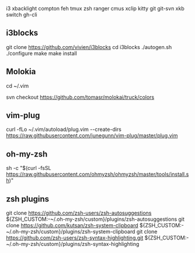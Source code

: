  i3 xbacklight compton feh tmux zsh ranger cmus xclip kitty git
 git-svn xkb switch gh-cli 

## i3blocks
git clone https://github.com/vivien/i3blocks
cd i3blocks
./autogen.sh
./configure
make
make install

## Molokia
cd ~/.vim

svn checkout https://github.com/tomasr/molokai/truck/colors

## vim-plug
curl -fLo ~/.vim/autoload/plug.vim --create-dirs \
    https://raw.githubusercontent.com/junegunn/vim-plug/master/plug.vim

## oh-my-zsh
sh -c "$(curl -fsSL https://raw.githubusercontent.com/ohmyzsh/ohmyzsh/master/tools/install.sh)"

## zsh plugins
git clone https://github.com/zsh-users/zsh-autosuggestions ${ZSH_CUSTOM:-~/.oh-my-zsh/custom}/plugins/zsh-autosuggestions
git clone https://github.com/kutsan/zsh-system-clipboard ${ZSH_CUSTOM:-~/.oh-my-zsh/custom}/plugins/zsh-system-clipboard
git clone https://github.com/zsh-users/zsh-syntax-highlighting.git ${ZSH_CUSTOM:-~/.oh-my-zsh/custom}/plugins/zsh-syntax-highlighting
